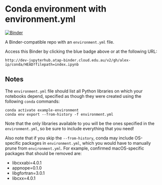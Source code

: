 # Conda environment with environment.yml

[![Binder](http://mybinder.org/badge_logo.svg)](http://dev-jupyterhub.atap-binder.cloud.edu.au/v2/gh/alex-ip/conda/HEAD?filepath=index.ipynb)

A Binder-compatible repo with an `environment.yml` file.

Access this Binder by clicking the blue badge above or at the following URL:

`http://dev-jupyterhub.atap-binder.cloud.edu.au/v2/gh/alex-ip/conda/HEAD?filepath=index.ipynb`

## Notes
The `environment.yml` file should list all Python libraries on which your notebooks
depend, specified as though they were created using the following `conda` commands:

```
conda activate example-environment
conda env export --from-history -f environment.yml
```

Note that the only libraries available to you will be the ones specified in
the `environment.yml`, so be sure to include everything that you need! 

Also note that if you skip the `--from-history`, conda may include OS-specific
packages in `environment.yml`, which you would have to manually prune from
`environment.yml`.  For example, confirmed macOS-specific packages that should
be removed are:

* libcxxabi=4.0.1
* appnope=0.1.0
* libgfortran=3.0.1
* libcxx=4.0.1
